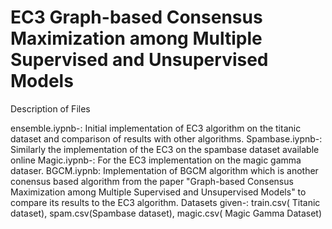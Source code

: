 # EC3 Graph-based Consensus Maximization among Multiple Supervised and Unsupervised Models


Description of Files

ensemble.iypnb-: Initial implementation of EC3 algorithm on the titanic dataset and comparison of results with other algorithms.
Spambase.iypnb-: Similarly the implementation of the EC3 on the spambase dataset available online
Magic.iypnb-: For the EC3 implementation on the magic gamma dataser.
BGCM.iypnb: Implementation of BGCM algorithm which is another conensus based algorithm from the paper "Graph-based Consensus Maximization among
Multiple Supervised and Unsupervised Models" to compare its results to the EC3 algorithm.
Datasets given-: train.csv( Titanic dataset), spam.csv(Spambase dataset), magic.csv( Magic Gamma Dataset)



